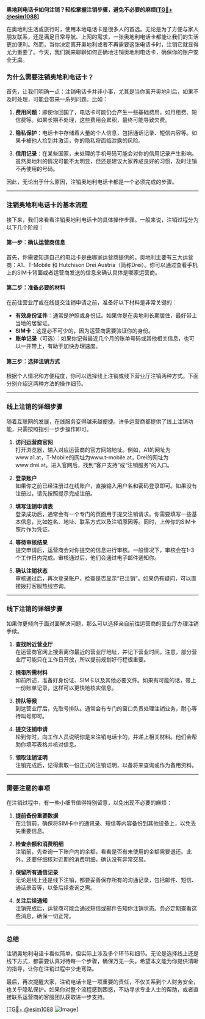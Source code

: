 **奥地利电话卡如何注销？轻松掌握注销步骤，避免不必要的麻烦[[TG💪+ @esim1088](https://t.me/s/esim1088)]**

在奥地利生活或旅行时，使用本地电话卡是很多人的首选。无论是为了方便与家人朋友联系，还是满足日常导航、上网的需求，一张奥地利电话卡都能让我们的生活更加便利。然而，当你决定离开奥地利或者不再需要这张电话卡时，注销它就显得尤为重要了。今天，我们就来聊聊如何正确地注销奥地利电话卡，确保你的账户安全无虞。

### 为什么需要注销奥地利电话卡？

首先，让我们明确一点：注销电话卡并非小事，尤其是当你离开奥地利后，如果不及时处理，可能会带来一系列问题。比如：

1. **费用问题**：即使你回国了，电话卡可能仍会产生一些基础费用，如月租费、短信费等。如果长期不处理，这些费用会累积，最终可能导致欠费。
   
2. **隐私保护**：电话卡中存储着大量的个人信息，包括通话记录、短信内容等。如果卡被他人捡到并激活，你的隐私将面临泄露的风险。

3. **信用记录**：在某些国家，未处理的手机号码可能会对你的信用记录产生影响。虽然奥地利的情况可能不太明显，但还是建议大家养成良好的习惯，及时注销不再使用的号码。

因此，无论出于什么原因，注销奥地利电话卡都是一个必须完成的步骤。

---

### 注销奥地利电话卡的基本流程

接下来，我们来看看注销奥地利电话卡的具体操作步骤。一般来说，注销过程分为以下几个阶段：

#### 第一步：确认运营商信息

首先，你需要知道自己的电话卡是由哪家运营商提供的。奥地利主要有三大运营商：A1、T-Mobile 和 Hutchison Drei Austria（简称Drei）。你可以通过查看手机上的SIM卡背面或者运营商发送的信息来确认具体是哪家运营商。

#### 第二步：准备必要的材料

在前往营业厅或在线提交注销申请之前，准备好以下材料是非常关键的：

- **有效身份证件**：通常是护照或身份证。如果你是在奥地利长期居住，最好带上当地的居留证。
- **SIM卡**：这是必不可少的，因为运营商需要验证你的身份。
- **账单记录**（可选）：如果你记得最近几个月的账单号码或其他相关信息，也可以一并带上，有助于加快办理速度。

#### 第三步：选择注销方式

根据个人情况和方便程度，你可以选择线上注销或线下营业厅注销两种方式。下面分别介绍这两种方法的操作细节。

---

### 线上注销的详细步骤

随着互联网的发展，在线服务变得越来越便捷。许多运营商都提供了线上注销功能，只需按照指引一步步操作即可。

1. **访问运营商官网**  
   打开浏览器，输入对应运营商的官方网站地址。例如，A1的网址为www.a1.at，T-Mobile的网址为www.t-mobile.at，Drei的网址为www.drei.at。进入官网后，找到“客户支持”或“注销服务”的入口。

2. **登录账户**  
   如果你之前已经注册过在线账户，直接输入用户名和密码登录即可。如果没有注册过，请先按照提示完成注册。

3. **填写注销申请表**  
   登录成功后，通常会有一个专门的页面用于提交注销请求。你需要填写一些基本信息，比如姓名、地址、联系方式以及注销原因等。同时，上传你的SIM卡照片作为凭证。

4. **等待审核结果**  
   提交申请后，运营商会对你提交的信息进行审核。一般情况下，审核会在1-3个工作日内完成。审核通过后，他们会通过电子邮件通知你。

5. **确认注销状态**  
   审核通过后，再次登录账户，检查是否显示“已注销”。如果仍有疑问，可以直接拨打客服热线咨询。

---

### 线下注销的详细步骤

如果你更倾向于面对面解决问题，那么可以选择亲自前往运营商的营业厅办理注销手续。

1. **查找附近营业厅**  
   在运营商官网上搜索离你最近的营业厅地址，并记下营业时间。注意，部分营业厅可能只在工作日开放，所以提前规划好行程很重要。

2. **携带所需材料**  
   如前所述，准备好身份证、SIM卡以及其他必要文件。如果有可能的话，带上一份账单记录，这样可以更快地核实信息。

3. **排队等候**  
   到达营业厅后，先取号排队。通常会有专门的窗口负责处理注销业务，耐心等待叫号即可。

4. **提交注销申请**  
   轮到你时，向工作人员说明你是来注销电话卡的，并递上相关材料。他们会帮助你填写表格并核对信息。

5. **领取注销证明**  
   注销完成后，记得索取一份正式的注销证明，以备将来查询或作为备用资料。

---

### 需要注意的事项

在注销过程中，有一些小细节值得特别留意，以免出现不必要的麻烦：

1. **提前备份重要数据**  
   在注销前，确保将SIM卡中的通讯录、短信等内容备份到其他设备上，以免丢失重要信息。

2. **检查余额和消费明细**  
   注销前，先查询一下账户内的余额，看看是否有未使用的金额需要退还。此外，还要仔细核对近期的消费明细，确认没有异常交易。

3. **保留所有通信记录**  
   无论是线上还是线下注销，都要妥善保存所有的沟通记录，包括邮件、短信、通话录音等，以备后续查询之需。

4. **关注后续通知**  
   注销完成后，运营商可能会通过短信或邮件告知你注销状态。务必定期查看这些消息，确保一切正常。

---

### 总结

注销奥地利电话卡看似简单，但实际上涉及多个环节和细节。无论是选择线上还是线下方式，都需要认真对待每一个步骤，确保万无一失。希望本文能为你提供清晰的指导，让你在注销过程中少走弯路。

最后，再次提醒大家，注销电话卡是一项重要的责任，不仅关系到个人财务安全，也关乎隐私保护。如果你对整个流程感到困惑，不妨寻求专业人士的帮助，或者直接联系运营商的客服团队获取进一步支持。

[[TG💪+ @esim1088](https://t.me/s/esim1088) ![Image](https://i.postimg.cc/4NQfJmqS/Snipaste-2025-05-13-00-14-12.png)]